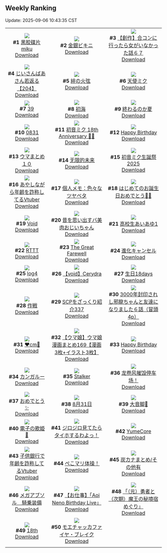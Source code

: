 ## Weekly Ranking
Update: 2025-09-06 10:43:35 CST

|      |      |      |
| :----: | :----: | :----: |
| ![](https://i.pixiv.re/c/240x480/img-master/img/2025/08/30/00/01/28/134477717_p0_master1200.jpg)<br>**#1** [黑胶碟片miku](https://www.pixiv.net/artworks/134477717)<br>[Download](https://i.pixiv.re/img-original/img/2025/08/30/00/01/28/134477717_p0.jpg) | ![](https://i.pixiv.re/c/240x480/img-master/img/2025/08/30/00/00/17/134477460_p0_master1200.jpg)<br>**#2** [金銀ビキニ](https://www.pixiv.net/artworks/134477460)<br>[Download](https://i.pixiv.re/img-original/img/2025/08/30/00/00/17/134477460_p0.jpg) | ![](https://i.pixiv.re/c/240x480/img-master/img/2025/08/29/00/00/17/134439659_p0_master1200.jpg)<br>**#3** [【創作】合コンに行ったら女がいなかった話６７](https://www.pixiv.net/artworks/134439659)<br>[Download](https://i.pixiv.re/img-original/img/2025/08/29/00/00/17/134439659_p0.png) |
| ![](https://i.pixiv.re/c/240x480/img-master/img/2025/08/30/11/00/06/134492056_p0_master1200.jpg)<br>**#4** [じいさんばあさん若返る【204】](https://www.pixiv.net/artworks/134492056)<br>[Download](https://i.pixiv.re/img-original/img/2025/08/30/11/00/06/134492056_p0.png) | ![](https://i.pixiv.re/c/240x480/img-master/img/2025/08/30/00/00/13/134477424_p0_master1200.jpg)<br>**#5** [絆の火弦](https://www.pixiv.net/artworks/134477424)<br>[Download](https://i.pixiv.re/img-original/img/2025/08/30/00/00/13/134477424_p0.jpg) | ![](https://i.pixiv.re/c/240x480/img-master/img/2025/08/31/00/00/23/134520211_p0_master1200.jpg)<br>**#6** [天使ミク](https://www.pixiv.net/artworks/134520211)<br>[Download](https://i.pixiv.re/img-original/img/2025/08/31/00/00/23/134520211_p0.jpg) |
| ![](https://i.pixiv.re/c/240x480/img-master/img/2025/08/31/06/00/05/134529847_p0_master1200.jpg)<br>**#7** [39](https://www.pixiv.net/artworks/134529847)<br>[Download](https://i.pixiv.re/img-original/img/2025/08/31/06/00/05/134529847_p0.jpg) | ![](https://i.pixiv.re/c/240x480/img-master/img/2025/08/29/00/00/06/134439552_p0_master1200.jpg)<br>**#8** [初海](https://www.pixiv.net/artworks/134439552)<br>[Download](https://i.pixiv.re/img-original/img/2025/08/29/00/00/06/134439552_p0.jpg) | ![](https://i.pixiv.re/c/240x480/img-master/img/2025/08/29/07/30/02/134449126_p0_master1200.jpg)<br>**#9** [終わるのか夏](https://www.pixiv.net/artworks/134449126)<br>[Download](https://i.pixiv.re/img-original/img/2025/08/29/07/30/02/134449126_p0.jpg) |
| ![](https://i.pixiv.re/c/240x480/img-master/img/2025/08/31/08/31/05/134532692_p0_master1200.jpg)<br>**#10** [0831](https://www.pixiv.net/artworks/134532692)<br>[Download](https://i.pixiv.re/img-original/img/2025/08/31/08/31/05/134532692_p0.jpg) | ![](https://i.pixiv.re/c/240x480/img-master/img/2025/08/31/00/00/20/134520180_p0_master1200.jpg)<br>**#11** [初音ミク 18th Anniversary 🎂🎉](https://www.pixiv.net/artworks/134520180)<br>[Download](https://i.pixiv.re/img-original/img/2025/08/31/00/00/20/134520180_p0.jpg) | ![](https://i.pixiv.re/c/240x480/img-master/img/2025/08/31/00/00/06/134519989_p0_master1200.jpg)<br>**#12** [Happy Birthday](https://www.pixiv.net/artworks/134519989)<br>[Download](https://i.pixiv.re/img-original/img/2025/08/31/00/00/06/134519989_p0.png) |
| ![](https://i.pixiv.re/c/240x480/img-master/img/2025/08/30/18/30/28/134505186_p0_master1200.jpg)<br>**#13** [ウマまとめ１０](https://www.pixiv.net/artworks/134505186)<br>[Download](https://i.pixiv.re/img-original/img/2025/08/30/18/30/28/134505186_p0.jpg) | ![](https://i.pixiv.re/c/240x480/img-master/img/2025/08/31/01/10/51/134524006_p0_master1200.jpg)<br>**#14** [无限的未来](https://www.pixiv.net/artworks/134524006)<br>[Download](https://i.pixiv.re/img-original/img/2025/08/31/01/10/51/134524006_p0.png) | ![](https://i.pixiv.re/c/240x480/img-master/img/2025/08/31/00/39/35/134522729_p0_master1200.jpg)<br>**#15** [初音ミク生誕祭2025](https://www.pixiv.net/artworks/134522729)<br>[Download](https://i.pixiv.re/img-original/img/2025/08/31/00/39/35/134522729_p0.png) |
| ![](https://i.pixiv.re/c/240x480/img-master/img/2025/08/30/21/03/58/134511660_p0_master1200.jpg)<br>**#16** [あやしながら年齢を詐称してるVtuber](https://www.pixiv.net/artworks/134511660)<br>[Download](https://i.pixiv.re/img-original/img/2025/08/30/21/03/58/134511660_p0.png) | ![](https://i.pixiv.re/c/240x480/img-master/img/2025/08/30/06/00/07/134486134_p0_master1200.jpg)<br>**#17** [個人メモ：色々なツヤベタ](https://www.pixiv.net/artworks/134486134)<br>[Download](https://i.pixiv.re/img-original/img/2025/08/30/06/00/07/134486134_p0.jpg) | ![](https://i.pixiv.re/c/240x480/img-master/img/2025/08/31/16/02/34/134545951_p0_master1200.jpg)<br>**#18** [はじめてのお誕生日おめでとう🎂🎉](https://www.pixiv.net/artworks/134545951)<br>[Download](https://i.pixiv.re/img-original/img/2025/08/31/16/02/34/134545951_p0.jpg) |
| ![](https://i.pixiv.re/c/240x480/img-master/img/2025/08/31/18/45/53/134552218_p0_master1200.jpg)<br>**#19** [Void](https://www.pixiv.net/artworks/134552218)<br>[Download](https://i.pixiv.re/img-original/img/2025/08/31/18/45/53/134552218_p0.jpg) | ![](https://i.pixiv.re/c/240x480/img-master/img/2025/08/31/00/00/41/134520338_p0_master1200.jpg)<br>**#20** [昔を思い出すバ美肉おじいちゃん](https://www.pixiv.net/artworks/134520338)<br>[Download](https://i.pixiv.re/img-original/img/2025/08/31/00/00/41/134520338_p0.jpg) | ![](https://i.pixiv.re/c/240x480/img-master/img/2025/08/30/00/00/05/134477355_p0_master1200.jpg)<br>**#21** [高校生あいあゆ1](https://www.pixiv.net/artworks/134477355)<br>[Download](https://i.pixiv.re/img-original/img/2025/08/30/00/00/05/134477355_p0.jpg) |
| ![](https://i.pixiv.re/c/240x480/img-master/img/2025/08/30/00/08/00/134478163_p0_master1200.jpg)<br>**#22** [RTTT](https://www.pixiv.net/artworks/134478163)<br>[Download](https://i.pixiv.re/img-original/img/2025/08/30/00/08/00/134478163_p0.jpg) | ![](https://i.pixiv.re/c/240x480/img-master/img/2025/08/29/03/58/44/134446178_p0_master1200.jpg)<br>**#23** [The Great Farewell](https://www.pixiv.net/artworks/134446178)<br>[Download](https://i.pixiv.re/img-original/img/2025/08/29/03/58/44/134446178_p0.jpg) | ![](https://i.pixiv.re/c/240x480/img-master/img/2025/08/30/16/06/23/134500448_p0_master1200.jpg)<br>**#24** [進化キャンセル](https://www.pixiv.net/artworks/134500448)<br>[Download](https://i.pixiv.re/img-original/img/2025/08/30/16/06/23/134500448_p0.jpg) |
| ![](https://i.pixiv.re/c/240x480/img-master/img/2025/08/30/21/22/49/134499566_p0_master1200.jpg)<br>**#25** [log4](https://www.pixiv.net/artworks/134499566)<br>[Download](https://i.pixiv.re/img-original/img/2025/08/30/21/22/49/134499566_p0.jpg) | ![](https://i.pixiv.re/c/240x480/img-master/img/2025/08/31/03/37/15/134527838_p0_master1200.jpg)<br>**#26** [【void】Cerydra](https://www.pixiv.net/artworks/134527838)<br>[Download](https://i.pixiv.re/img-original/img/2025/08/31/03/37/15/134527838_p0.jpg) | ![](https://i.pixiv.re/c/240x480/img-master/img/2025/08/31/12/48/25/134540131_p0_master1200.jpg)<br>**#27** [生日18days](https://www.pixiv.net/artworks/134540131)<br>[Download](https://i.pixiv.re/img-original/img/2025/08/31/12/48/25/134540131_p0.jpg) |
| ![](https://i.pixiv.re/c/240x480/img-master/img/2025/08/30/19/30/50/134507584_p0_master1200.jpg)<br>**#28** [作戦](https://www.pixiv.net/artworks/134507584)<br>[Download](https://i.pixiv.re/img-original/img/2025/08/30/19/30/50/134507584_p0.png) | ![](https://i.pixiv.re/c/240x480/img-master/img/2025/08/30/21/00/19/134511378_p0_master1200.jpg)<br>**#29** [SCPをざっくり紹介337](https://www.pixiv.net/artworks/134511378)<br>[Download](https://i.pixiv.re/img-original/img/2025/08/30/21/00/19/134511378_p0.jpg) | ![](https://i.pixiv.re/c/240x480/img-master/img/2025/09/05/09/54/19/134439950_p0_master1200.jpg)<br>**#30** [3000年封印されし邪龍ちゃんと友達になりました６話（冒頭4p）](https://www.pixiv.net/artworks/134439950)<br>[Download](https://i.pixiv.re/img-original/img/2025/09/05/09/54/19/134439950_p0.jpg) |
| ![](https://i.pixiv.re/c/240x480/img-master/img/2025/08/30/20/03/11/134508987_p0_master1200.jpg)<br>**#31** [❤️cm💙](https://www.pixiv.net/artworks/134508987)<br>[Download](https://i.pixiv.re/img-original/img/2025/08/30/20/03/11/134508987_p0.png) | ![](https://i.pixiv.re/c/240x480/img-master/img/2025/08/29/00/40/01/134441567_p0_master1200.jpg)<br>**#32** [【ウマ娘】ウマ娘漫画まとめ169【漫画3枚+イラスト3枚】](https://www.pixiv.net/artworks/134441567)<br>[Download](https://i.pixiv.re/img-original/img/2025/08/29/00/40/01/134441567_p0.jpg) | ![](https://i.pixiv.re/c/240x480/img-master/img/2025/08/31/00/00/27/134520245_p0_master1200.jpg)<br>**#33** [Happy Birthday](https://www.pixiv.net/artworks/134520245)<br>[Download](https://i.pixiv.re/img-original/img/2025/08/31/00/00/27/134520245_p0.jpg) |
| ![](https://i.pixiv.re/c/240x480/img-master/img/2025/08/30/00/00/28/134477531_p0_master1200.jpg)<br>**#34** [カンガルー](https://www.pixiv.net/artworks/134477531)<br>[Download](https://i.pixiv.re/img-original/img/2025/08/30/00/00/28/134477531_p0.jpg) | ![](https://i.pixiv.re/c/240x480/img-master/img/2025/08/30/11/59/04/134493538_p0_master1200.jpg)<br>**#35** [Stalker](https://www.pixiv.net/artworks/134493538)<br>[Download](https://i.pixiv.re/img-original/img/2025/08/30/11/59/04/134493538_p0.jpg) | ![](https://i.pixiv.re/c/240x480/img-master/img/2025/09/01/02/10/27/134520610_p0_master1200.jpg)<br>**#36** [龙卷风摧毁停车场！](https://www.pixiv.net/artworks/134520610)<br>[Download](https://i.pixiv.re/img-original/img/2025/09/01/02/10/27/134520610_p0.jpg) |
| ![](https://i.pixiv.re/c/240x480/img-master/img/2025/08/31/01/28/58/134524627_p0_master1200.jpg)<br>**#37** [おめでとう✨](https://www.pixiv.net/artworks/134524627)<br>[Download](https://i.pixiv.re/img-original/img/2025/08/31/01/28/58/134524627_p0.jpg) | ![](https://i.pixiv.re/c/240x480/img-master/img/2025/08/31/00/00/14/134520107_p0_master1200.jpg)<br>**#38** [8月31日](https://www.pixiv.net/artworks/134520107)<br>[Download](https://i.pixiv.re/img-original/img/2025/08/31/00/00/14/134520107_p0.jpg) | ![](https://i.pixiv.re/c/240x480/img-master/img/2025/08/30/12/15/38/134494205_p0_master1200.jpg)<br>**#39** [大音脚🦶](https://www.pixiv.net/artworks/134494205)<br>[Download](https://i.pixiv.re/img-original/img/2025/08/30/12/15/38/134494205_p0.jpg) |
| ![](https://i.pixiv.re/c/240x480/img-master/img/2025/08/31/00/08/26/134521177_p0_master1200.jpg)<br>**#40** [電子の歌姫👑](https://www.pixiv.net/artworks/134521177)<br>[Download](https://i.pixiv.re/img-original/img/2025/08/31/00/08/26/134521177_p0.jpg) | ![](https://i.pixiv.re/c/240x480/img-master/img/2025/08/30/00/00/21/134477488_p0_master1200.jpg)<br>**#41** [ジロジロ見てたらタイホするわよっ！](https://www.pixiv.net/artworks/134477488)<br>[Download](https://i.pixiv.re/img-original/img/2025/08/30/00/00/21/134477488_p0.jpg) | ![](https://i.pixiv.re/c/240x480/img-master/img/2025/08/30/19/46/36/134508131_p0_master1200.jpg)<br>**#42** [YumeCore](https://www.pixiv.net/artworks/134508131)<br>[Download](https://i.pixiv.re/img-original/img/2025/08/30/19/46/36/134508131_p0.jpg) |
| ![](https://i.pixiv.re/c/240x480/img-master/img/2025/08/29/21/08/28/134469561_p0_master1200.jpg)<br>**#43** [子供銀行で年齢を詐称してるVtuber](https://www.pixiv.net/artworks/134469561)<br>[Download](https://i.pixiv.re/img-original/img/2025/08/29/21/08/28/134469561_p0.png) | ![](https://i.pixiv.re/c/240x480/img-master/img/2025/08/30/18/45/30/134505690_p0_master1200.jpg)<br>**#44** [ぺこマリ体操！](https://www.pixiv.net/artworks/134505690)<br>[Download](https://i.pixiv.re/img-original/img/2025/08/30/18/45/30/134505690_p0.jpg) | ![](https://i.pixiv.re/c/240x480/img-master/img/2025/08/30/21/15/50/134512180_p0_master1200.jpg)<br>**#45** [炭カナまとめ/その他有](https://www.pixiv.net/artworks/134512180)<br>[Download](https://i.pixiv.re/img-original/img/2025/08/30/21/15/50/134512180_p0.jpg) |
| ![](https://i.pixiv.re/c/240x480/img-master/img/2025/08/31/06/08/53/134509811_p0_master1200.jpg)<br>**#46** [メガアブソル　騎乗装備](https://www.pixiv.net/artworks/134509811)<br>[Download](https://i.pixiv.re/img-original/img/2025/08/31/06/08/53/134509811_p0.jpg) | ![](https://i.pixiv.re/c/240x480/img-master/img/2025/08/30/15/50/20/134499931_p0_master1200.jpg)<br>**#47** [【お仕事】「Aoi Neno Birthday Live」](https://www.pixiv.net/artworks/134499931)<br>[Download](https://i.pixiv.re/img-original/img/2025/08/30/15/50/20/134499931_p0.png) | ![](https://i.pixiv.re/c/240x480/img-master/img/2025/08/31/12/40/54/134539921_p0_master1200.jpg)<br>**#48** [「（元）勇者と（次期）魔王の秘境宿めぐり」](https://www.pixiv.net/artworks/134539921)<br>[Download](https://i.pixiv.re/img-original/img/2025/08/31/12/40/54/134539921_p0.jpg) |
| ![](https://i.pixiv.re/c/240x480/img-master/img/2025/08/31/00/00/10/134520058_p0_master1200.jpg)<br>**#49** [18th](https://www.pixiv.net/artworks/134520058)<br>[Download](https://i.pixiv.re/img-original/img/2025/08/31/00/00/10/134520058_p0.jpg) | ![](https://i.pixiv.re/c/240x480/img-master/img/2025/08/31/17/30/01/134548885_p0_master1200.jpg)<br>**#50** [モエチャッカファイヤ・ブレイク](https://www.pixiv.net/artworks/134548885)<br>[Download](https://i.pixiv.re/img-original/img/2025/08/31/17/30/01/134548885_p0.jpg) |
|      |
